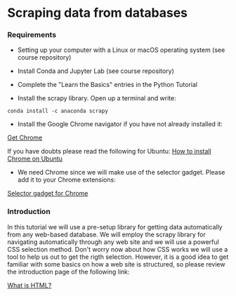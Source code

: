 # Scraping data from databases

### Requirements

* Setting up your computer with a Linux or macOS operating system (see course repository)

* Install Conda and Jupyter Lab (see course repository)

* Complete the "Learn the Basics" entries in the Python Tutorial

* Install the scrapy library. Open up a terminal and write:

```
conda install -c anaconda scrapy
```

* Install the Google Chrome navigator if you have not already installed it:

[Get Chrome](https://www.google.com/chrome/)

If you have doubts please read the following for Ubuntu:
[How to install Chrome on Ubuntu](https://linuxize.com/post/how-to-install-google-chrome-web-browser-on-ubuntu-20-04/)

* We need Chrome since we will make use of the selector gadget. Please add it to your Chrome extensions:

[Selector gadget for Chrome](https://chrome.google.com/webstore/detail/selectorgadget/mhjhnkcfbdhnjickkkdbjoemdmbfginb)

### Introduction

In this tutorial we will use a pre-setup library for getting data automatically
from any web-based database. We will employ the scrapy library for navigating automatically
through any web site and we will use a powerful CSS selection method. Don't worry now about
how CSS works we will use a tool to help us out to get the rigth selection. However, it is a good
idea to get familiar with some basics on how a web site is structured, so please review
the introduction page of the following link:

[What is HTML?](w3schools.com/html/html_intro.asp)
